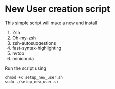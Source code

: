 # New User creation script

This simple script will make a new and install
1. Zsh
2. Oh-my-zsh
3. zsh-autosuggestions
4. fast-syntax-highlighting
5. nvtop
6. miniconda

Run the script using
```
chmod +x setup_new_user.sh
sudo ./setup_new_user.sh
```